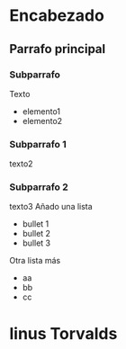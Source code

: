 # Encabezado
## Parrafo principal
### Subparrafo 
Texto
* elemento1
* elemento2
### Subparrafo 1
texto2
### Subparrafo 2
texto3
Añado una lista
* bullet 1
* bullet 2
* bullet 3


Otra lista más
* aa
* bb
* cc

**linus Torvalds**
=======